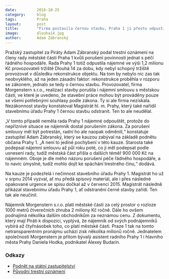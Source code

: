 ```yaml
---
date:         2016-10-25
category:     blog
tags:         Praha
layout:       post
title:        "Firma postavila černou stavbu, Praha 1 jí přesto odpustila nájemné" 
image:        dlouha14.jpg
author:       Adam Zábranský
---
```


Pražský zastupitel za Piráty Adam Zábranský podal trestní oznámení na členy rady městské části Praha 1 kvůli porušení povinnosti jednat s péčí řádného hospodáře. Rada Prahy 1 totiž odpustila nájemné ve výši 1,2 milionu Kč provozovateli tržiště Dlouhá 14 za dobu, kdy nebyl schopný tržiště provozovat v důsledku rekonstrukce objektu. Na tom by nebylo nic zas tak neobvyklého, až na jeden zásadní faktor: rekonstrukce proběhla v rozporu se zákonem, jednalo se tedy o černou stavbu. Provozovatel, firma Morgenstern s.r.o., realizací stavby porušila i nájemní smlouvu s městskou částí, ve které je uvedeno, že stavební práce mohou být prováděny pouze se všemi potřebnými souhlasy podle zákona. Ty si ale firma nezískala. Nezákonnost stavby konstatoval Magistrát hl. m. Prahy, který také nařídil stavebnímu úřadu Prahy 1 černou stavbu odstranit. Ten to ale neudělal.

„V tomto případě neměla rada Prahy 1 nájemné odpouštět, protože do nepříznivé situace se nájemník dostal porušením zákona. Za porušení smlouvy měl být potrestán, radní ho ale naopak odměnili,“ konstatuje zastupitel Adam Zábranský, který se kauzou zabýval na základě podnětu občana Prahy 1. „A není to jediné pochybení v této kauze. Starosta také podepsal nájemní smlouvu až půl roku poté, co ji měl podepsat podle usnesení rady, tudíž městská část přišla o dalších téměř 900 000 Kč na nájemném. Oboje je dle mého názoru porušení péče řádného hospodáře, a to navíc úmyslné, tudíž mohlo dojít ke spáchání trestného činu,“ dodává.

Na kauze je podezřelá i nečinnost stavebního úřadu Prahy 1. Magistrát ho už v srpnu 2014 vyzval, ať mu předá spisový materiál, ale i přes následné opakované urgence se spisu dočkal až v červenci 2015. Magistrát následně přikázal stavebnímu úřadu Prahy 1, ať odstranění černé stavby zařídí. Ten tak ale neučinil.

Nájemník Morgenstern s.r.o. platí městské části za celý prostor o rozloze 1000 metrů čtverečních zhruba 2 miliony Kč ročně. Dále ho ovšem podnajímá několika dalším obchodníkům za neznámou cenu. Z dokumentu, který mají Piráti k dispozici, vyplývá, že nájemník od svých podnájemníků vybírá až čtyřnásobek toho, co platí městské části. Praze 1 tak na tomto netransparentním pronájmu uchází zisk několika milionů ročně. Jednatelem společnosti Morgenstern je přitom bývalý asistent radního Prahy 1 i hlavního města Prahy Daniela Hodka, podnikatel Alexey Budarin.

### Odkazy

* [Podnět na státní zastupitelství](https://github.com/pirati-byro/spisy-zk-pha-2016/blob/master/2793-dlouha-14/04-podnet-na-sz/podnet.pdf)
* [Původní trestní oznámení](https://github.com/pirati-byro/spisy-zk-pha-2016/blob/master/2793-dlouha-14/01-to/to-dlouha14.pdf)
